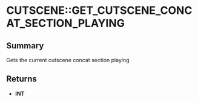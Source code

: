 # CUTSCENE::GET_CUTSCENE_CONCAT_SECTION_PLAYING

## Summary
Gets the current cutscene concat section playing

## Returns
* **INT**